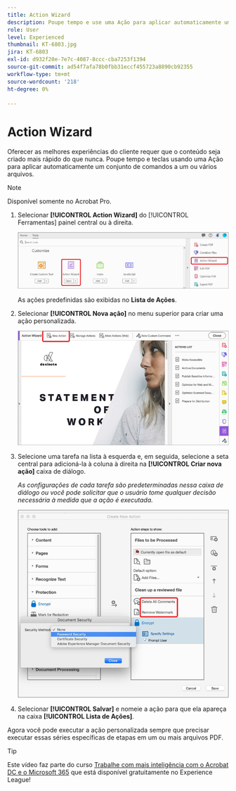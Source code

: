 ```yaml
---
title: Action Wizard
description: Poupe tempo e use uma Ação para aplicar automaticamente um conjunto de comandos a um ou vários arquivos
role: User
level: Experienced
thumbnail: KT-6803.jpg
jira: KT-6803
exl-id: d932f20e-7e7c-4087-8ccc-cba7253f1394
source-git-commit: ad54f7afa78b0fbb31eccf455723a8890cb92355
workflow-type: tm+mt
source-wordcount: '218'
ht-degree: 0%

---
```


# Action Wizard

Oferecer as melhores experiências do cliente requer que o conteúdo seja criado mais rápido do que nunca. Poupe tempo e teclas usando uma Ação para aplicar automaticamente um conjunto de comandos a um ou vários arquivos.

>[!NOTE]
>
>Disponível somente no Acrobat Pro.

1. Selecionar **[!UICONTROL Action Wizard]** do [!UICONTROL Ferramentas] painel central ou à direita.

   ![Action Wizard Etapa 1](../assets/ActionWizard_1.png)

   As ações predefinidas são exibidas no **Lista de Ações**.

1. Selecionar **[!UICONTROL Nova ação]** no menu superior para criar uma ação personalizada.

   ![Action Wizard Etapa 2](../assets/ActionWizard_2.png)

1. Selecione uma tarefa na lista à esquerda e, em seguida, selecione a seta central para adicioná-la à coluna à direita na **[!UICONTROL Criar nova ação]** caixa de diálogo.

   *As configurações de cada tarefa são predeterminadas nessa caixa de diálogo ou você pode solicitar que o usuário tome qualquer decisão necessária à medida que a ação é executada.*

   ![Action Wizard Etapa 3](../assets/ActionWizard_3.png)

1. Selecionar **[!UICONTROL Salvar]** e nomeie a ação para que ela apareça na caixa **[!UICONTROL Lista de Ações]**.

Agora você pode executar a ação personalizada sempre que precisar executar essas séries específicas de etapas em um ou mais arquivos PDF.

>[!TIP]
>
>Este vídeo faz parte do curso [Trabalhe com mais inteligência com o Acrobat DC e o Microsoft 365](https://experienceleague.adobe.com/?recommended=Acrobat-U-1-2021.microsoft365) que está disponível gratuitamente no Experience League!
